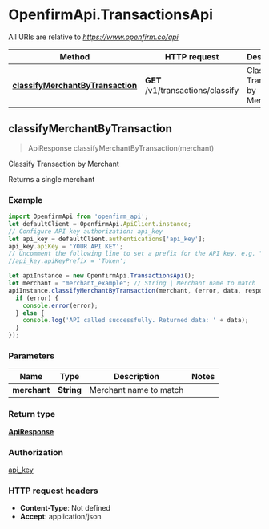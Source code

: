 # OpenfirmApi.TransactionsApi

All URIs are relative to *https://www.openfirm.co/api*

Method | HTTP request | Description
------------- | ------------- | -------------
[**classifyMerchantByTransaction**](TransactionsApi.md#classifyMerchantByTransaction) | **GET** /v1/transactions/classify | Classify Transaction by Merchant



## classifyMerchantByTransaction

> ApiResponse classifyMerchantByTransaction(merchant)

Classify Transaction by Merchant

Returns a single merchant

### Example

```javascript
import OpenfirmApi from 'openfirm_api';
let defaultClient = OpenfirmApi.ApiClient.instance;
// Configure API key authorization: api_key
let api_key = defaultClient.authentications['api_key'];
api_key.apiKey = 'YOUR API KEY';
// Uncomment the following line to set a prefix for the API key, e.g. "Token" (defaults to null)
//api_key.apiKeyPrefix = 'Token';

let apiInstance = new OpenfirmApi.TransactionsApi();
let merchant = "merchant_example"; // String | Merchant name to match
apiInstance.classifyMerchantByTransaction(merchant, (error, data, response) => {
  if (error) {
    console.error(error);
  } else {
    console.log('API called successfully. Returned data: ' + data);
  }
});
```

### Parameters


Name | Type | Description  | Notes
------------- | ------------- | ------------- | -------------
 **merchant** | **String**| Merchant name to match | 

### Return type

[**ApiResponse**](ApiResponse.md)

### Authorization

[api_key](../README.md#api_key)

### HTTP request headers

- **Content-Type**: Not defined
- **Accept**: application/json

